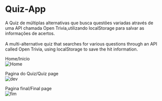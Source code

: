 # Quiz-App
A Quiz de múltiplas alternativas que busca questões variadas através de uma API chamada Open Trivia,utilizando localStorage para salvar as informações de acertos.<br><br>
A multi-alternative quiz that searches for various questions through an API called Open Trivia, using localStorage to save the hit information.

Home/Inicio<br>
![Home](https://user-images.githubusercontent.com/65626953/95000613-d57f7500-0598-11eb-89ed-189d5aa995fc.png)


Pagina do Quiz/Quiz page<br>
![dev](https://user-images.githubusercontent.com/65626953/95000625-f5169d80-0598-11eb-9289-44320b8af871.png)


Pagina final/Final page<br>
![fim](https://user-images.githubusercontent.com/65626953/95000638-02cc2300-0599-11eb-84ff-751d74a05342.png)

